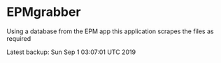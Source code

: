 # EPMgrabber
Using a database from the EPM app this application scrapes the files as required


Latest backup: Sun Sep 1 03:07:01 UTC 2019
